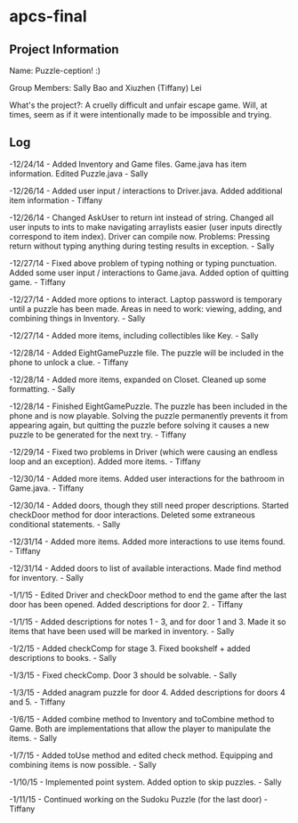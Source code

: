 apcs-final
==========

Project Information
----------
Name: Puzzle-ception! :)

Group Members: Sally Bao and Xiuzhen (Tiffany) Lei 

What's the project?: A cruelly difficult and unfair escape game. Will, at times, seem as if it were intentionally made to be impossible and trying. 

Log
----------
-12/24/14 - Added Inventory and Game files. Game.java has item information. Edited Puzzle.java - Sally

-12/26/14 - Added user input / interactions to Driver.java. Added additional item information - Tiffany

-12/26/14 - Changed AskUser to return int instead of string. Changed all user inputs to ints to make navigating arraylists easier (user inputs directly correspond to item index). Driver can compile now. Problems: Pressing return without typing anything during testing results in exception. - Sally

-12/27/14 - Fixed above problem of typing nothing or typing punctuation. Added some user input / interactions to Game.java. Added option of quitting game. - Tiffany

-12/27/14 - Added more options to interact. Laptop password is temporary until a puzzle has been made. Areas in need to work: viewing, adding, and combining things in Inventory. - Sally 

-12/27/14 - Added more items, including collectibles like Key. - Sally

-12/28/14 - Added EightGamePuzzle file. The puzzle will be included in the phone to unlock a clue. - Tiffany

-12/28/14 - Added more items, expanded on Closet. Cleaned up some formatting. - Sally

-12/28/14 - Finished EightGamePuzzle. The puzzle has been included in the phone and is now playable. Solving the puzzle permanently prevents it from appearing again, but quitting the puzzle before solving it causes a new puzzle to be generated for the next try. - Tiffany

-12/29/14 - Fixed two problems in Driver (which were causing an endless loop and an exception). Added more items. - Tiffany

-12/30/14 - Added more items. Added user interactions for the bathroom in Game.java. - Tiffany

-12/30/14 - Added doors, though they still need proper descriptions. Started checkDoor method for door interactions. Deleted some extraneous conditional statements. - Sally

-12/31/14 - Added more items. Added more interactions to use items found. - Tiffany

-12/31/14 - Added doors to list of available interactions. Made find method for inventory. - Sally

-1/1/15 - Edited Driver and checkDoor method to end the game after the last door has been opened. Added descriptions for door 2. - Tiffany

-1/1/15 - Added descriptions for notes 1 - 3, and for door 1 and 3. Made it so items that have been used will be marked in inventory. - Sally 

-1/2/15 - Added checkComp for stage 3. Fixed bookshelf + added descriptions to books. -  Sally

-1/3/15 - Fixed checkComp. Door 3 should be solvable. - Sally

-1/3/15 - Added anagram puzzle for door 4. Added descriptions for doors 4 and 5. - Tiffany

-1/6/15 - Added combine method to Inventory and toCombine method to Game. Both are implementations that allow the player to manipulate the items. - Sally

-1/7/15 - Added toUse method and edited check method. Equipping and combining items is now possible. - Sally 

-1/10/15 - Implemented point system. Added option to skip puzzles. - Sally 

-1/11/15 - Continued working on the Sudoku Puzzle (for the last door) - Tiffany
